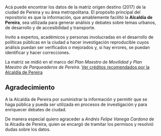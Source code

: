 Acá puede encontrar los datos de la matriz origen destino (2017) de la ciudad de Pereira y su área metropolitana. El propósito principal del repositorio es que la información, que amablemente facilitó la **Alcaldía de Pereira**, sea utilizada para generar análisis y debates sobre temas urbanos, de desarrollo y de accesibilidad y transporte.

Invito a expertos, académicos y personas involucradas en el desarrollo de políticas públicas en la ciudad a hacer investigación reproducible cuyos análisis puedan ser verificados o mejorados y, si hay errores, se puedan identificar y hacer correcciones. 

La matriz se midió en el marco del *Plan Maestro de Movilidad y Plan Maestro de Parqueaderos de Pereira*.  [Ver créditos recomendados por la Alcaldía de Pereira](https://github.com/orlando-sabogal/Encuesta-Matriz-OD-Pereira-2017/blob/master/REFERENCIA%20Informe%20Linea%20Base_Diagn%C3%B3stico%20(arrastrado).pdf)

## Agradecimiento

A la Alcaldía de Pereira por suministrar la información y permitir que se haga pública y pueda ser utilizada en procesos de investigación y para enriquecer debates de ciudad.

De manera especial quiero agraceder a *Andrés Felipe Vanega Cardona* de la Alcadía de Pereira, quien se encargó de tramitar los permisos y resolvió dudas sobre los datos.

